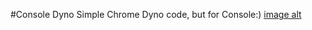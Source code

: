 #Console Dyno
Simple Chrome Dyno code, but for Console:) 
[image alt](https://github.com/Cumiro/ConsoleDino/blob/main/preview.png)
